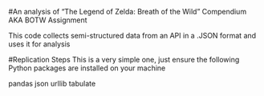 #An analysis of “The Legend of Zelda: Breath of the Wild” Compendium
AKA BOTW Assignment

This code collects semi-structured data from an API in a .JSON format and uses it for analysis


#Replication Steps
This is a very simple one, just ensure the following Python packages are installed on your machine

pandas
json
urllib
tabulate
